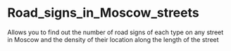 # Road_signs_in_Moscow_streets
Allows you to find out the number of road signs of each type on any street in Moscow and the density of their location along the length of the street
